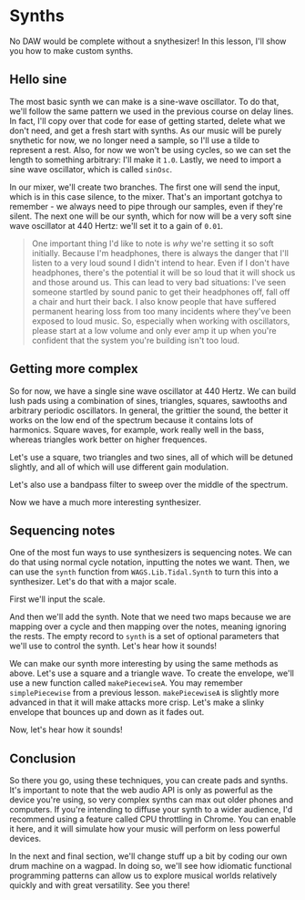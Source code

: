 # Synths

No DAW would be complete without a snythesizer! In this lesson, I'll show you how to make custom synths.

## Hello sine

The most basic synth we can make is a sine-wave oscillator. To do that, we'll follow the same pattern we used in the previous course on delay lines. In fact, I'll copy over that code for ease of getting started, delete what we don't need, and get a fresh start with synths. As our music will be purely snythetic for now, we no longer need a sample, so I'll use a tilde to represent a rest. Also, for now we won't be using cycles, so we can set the length to something arbitrary: I'll make it `1.0`. Lastly, we need to import a sine wave oscillator, which is called `sinOsc`.

In our mixer, we'll create two branches. The first one will send the input, which is in this case silence, to the mixer. That's an important gotchya to remember - we always need to pipe through our samples, even if they're silent. The next one will be our synth, which for now will be a very soft sine wave oscillator at 440 Hertz: we'll set it to a gain of `0.01`.

> One important thing I'd like to note is _why_ we're setting it so soft initially. Because I'm headphones, there is always the danger that I'll listen to a very loud sound I didn't intend to hear. Even if I don't have headphones, there's the potential it will be so loud that it will shock us and those around us. This can lead to very bad situations: I've seen someone startled by sound panic to get their headphones off, fall off a chair and hurt their back. I also know people that have suffered permanent hearing loss from too many incidents where they've been exposed to loud music. So, especially when working with oscillators, please start at a low volume and only ever amp it up when you're confident that the system you're building isn't too loud.

## Getting more complex

So for now, we have a single sine wave oscillator at 440 Hertz. We can build lush pads using a combination of sines, triangles, squares, sawtooths and arbitrary periodic oscillators. In general, the grittier the sound, the better it works on the low end of the spectrum because it contains lots of harmonics. Square waves, for example, work really well in the bass, whereas triangles work better on higher frequences.

Let's use a square, two triangles and two sines, all of which will be detuned slightly, and all of which will use different gain modulation.

Let's also use a bandpass filter to sweep over the middle of the spectrum.

Now we have a much more interesting synthesizer.

## Sequencing notes

One of the most fun ways to use synthesizers is sequencing notes. We can do that using normal cycle notation, inputting the notes we want. Then, we can use the `synth` function from `WAGS.Lib.Tidal.Synth` to turn this into a synthesizer. Let's do that with a major scale.

First we'll input the scale.

And then we'll add the synth. Note that we need two maps because we are mapping over a cycle and then mapping over the notes, meaning ignoring the rests. The empty record to `synth` is a set of optional parameters that we'll use to control the synth. Let's hear how it sounds!

We can make our synth more interesting by using the same methods as above. Let's use a square and a triangle wave. To create the envelope, we'll use a new function called `makePiecewiseA`. You may remember `simplePiecewise` from a previous lesson. `makePiecewiseA` is slightly more advanced in that it will make attacks more crisp. Let's make a slinky envelope that bounces up and down as it fades out.

Now, let's hear how it sounds!

## Conclusion

So there you go, using these techniques, you can create pads and synths. It's important to note that the web audio API is only as powerful as the device you're using, so very complex synths can max out older phones and computers. If you're intending to diffuse your synth to a wider audience, I'd recommend using a feature called CPU throttling in Chrome. You can enable it here, and it will simulate how your music will perform on less powerful devices.

In the next and final section, we'll change stuff up a bit by coding our own drum machine on a wagpad. In doing so, we'll see how idiomatic functional programming patterns can allow us to explore musical worlds relatively quickly and with great versatility. See you there!
